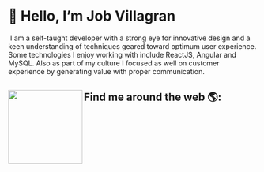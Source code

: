 # 👋 Hello, I’m Job Villagran

<img src="https://i.ibb.co/61S7pTy/Group-1.png" alt="">
I am a self-taught developer with a strong eye for innovative design and a keen understanding of techniques geared toward optimum user experience. Some technologies I enjoy working with include ReactJS, Angular and MySQL. Also as part of my culture I focused as well on customer experience by generating value with proper communication.


## Find me around the web 🌎: <a href="https://github.com/JobVillagran"><img align="left" width="150" height="150" src="https://github.com/JobVillagran"></a>

</body>
